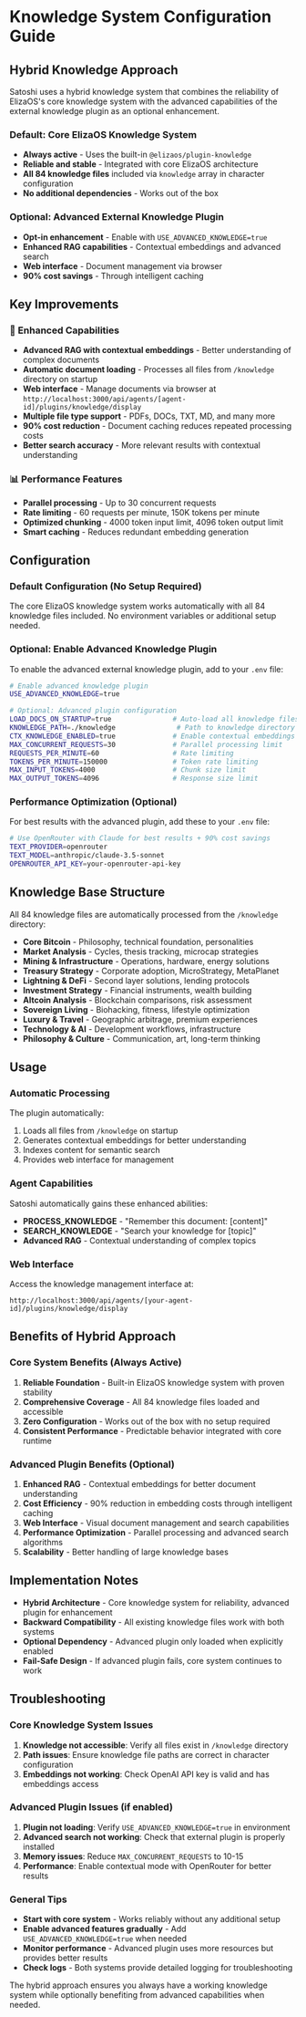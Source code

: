 # Knowledge System Configuration Guide

## Hybrid Knowledge Approach

Satoshi uses a hybrid knowledge system that combines the reliability of ElizaOS's core knowledge system with the advanced capabilities of the external knowledge plugin as an optional enhancement.

### Default: Core ElizaOS Knowledge System
- **Always active** - Uses the built-in `@elizaos/plugin-knowledge`
- **Reliable and stable** - Integrated with core ElizaOS architecture
- **All 84 knowledge files** included via `knowledge` array in character configuration
- **No additional dependencies** - Works out of the box

### Optional: Advanced External Knowledge Plugin
- **Opt-in enhancement** - Enable with `USE_ADVANCED_KNOWLEDGE=true`
- **Enhanced RAG capabilities** - Contextual embeddings and advanced search
- **Web interface** - Document management via browser
- **90% cost savings** - Through intelligent caching

## Key Improvements

### 🚀 Enhanced Capabilities
- **Advanced RAG with contextual embeddings** - Better understanding of complex documents
- **Automatic document loading** - Processes all files from `/knowledge` directory on startup
- **Web interface** - Manage documents via browser at `http://localhost:3000/api/agents/[agent-id]/plugins/knowledge/display`
- **Multiple file type support** - PDFs, DOCs, TXT, MD, and many more
- **90% cost reduction** - Document caching reduces repeated processing costs
- **Better search accuracy** - More relevant results with contextual understanding

### 📊 Performance Features
- **Parallel processing** - Up to 30 concurrent requests
- **Rate limiting** - 60 requests per minute, 150K tokens per minute
- **Optimized chunking** - 4000 token input limit, 4096 token output limit
- **Smart caching** - Reduces redundant embedding generation

## Configuration

### Default Configuration (No Setup Required)
The core ElizaOS knowledge system works automatically with all 84 knowledge files included. No environment variables or additional setup needed.

### Optional: Enable Advanced Knowledge Plugin

To enable the advanced external knowledge plugin, add to your `.env` file:

```bash
# Enable advanced knowledge plugin
USE_ADVANCED_KNOWLEDGE=true

# Optional: Advanced plugin configuration
LOAD_DOCS_ON_STARTUP=true               # Auto-load all knowledge files
KNOWLEDGE_PATH=./knowledge               # Path to knowledge directory
CTX_KNOWLEDGE_ENABLED=true              # Enable contextual embeddings
MAX_CONCURRENT_REQUESTS=30              # Parallel processing limit
REQUESTS_PER_MINUTE=60                  # Rate limiting
TOKENS_PER_MINUTE=150000                # Token rate limiting
MAX_INPUT_TOKENS=4000                   # Chunk size limit
MAX_OUTPUT_TOKENS=4096                  # Response size limit
```

### Performance Optimization (Optional)

For best results with the advanced plugin, add these to your `.env` file:

```bash
# Use OpenRouter with Claude for best results + 90% cost savings
TEXT_PROVIDER=openrouter
TEXT_MODEL=anthropic/claude-3.5-sonnet
OPENROUTER_API_KEY=your-openrouter-api-key
```

## Knowledge Base Structure

All 84 knowledge files are automatically processed from the `/knowledge` directory:

- **Core Bitcoin** - Philosophy, technical foundation, personalities
- **Market Analysis** - Cycles, thesis tracking, microcap strategies
- **Mining & Infrastructure** - Operations, hardware, energy solutions
- **Treasury Strategy** - Corporate adoption, MicroStrategy, MetaPlanet
- **Lightning & DeFi** - Second layer solutions, lending protocols
- **Investment Strategy** - Financial instruments, wealth building
- **Altcoin Analysis** - Blockchain comparisons, risk assessment
- **Sovereign Living** - Biohacking, fitness, lifestyle optimization
- **Luxury & Travel** - Geographic arbitrage, premium experiences
- **Technology & AI** - Development workflows, infrastructure
- **Philosophy & Culture** - Communication, art, long-term thinking

## Usage

### Automatic Processing
The plugin automatically:
1. Loads all files from `/knowledge` on startup
2. Generates contextual embeddings for better understanding
3. Indexes content for semantic search
4. Provides web interface for management

### Agent Capabilities
Satoshi automatically gains these enhanced abilities:
- **PROCESS_KNOWLEDGE** - "Remember this document: [content]"
- **SEARCH_KNOWLEDGE** - "Search your knowledge for [topic]"
- **Advanced RAG** - Contextual understanding of complex topics

### Web Interface
Access the knowledge management interface at:
```
http://localhost:3000/api/agents/[your-agent-id]/plugins/knowledge/display
```

## Benefits of Hybrid Approach

### Core System Benefits (Always Active)
1. **Reliable Foundation** - Built-in ElizaOS knowledge system with proven stability
2. **Comprehensive Coverage** - All 84 knowledge files loaded and accessible
3. **Zero Configuration** - Works out of the box with no setup required
4. **Consistent Performance** - Predictable behavior integrated with core runtime

### Advanced Plugin Benefits (Optional)
1. **Enhanced RAG** - Contextual embeddings for better document understanding
2. **Cost Efficiency** - 90% reduction in embedding costs through intelligent caching
3. **Web Interface** - Visual document management and search capabilities
4. **Performance Optimization** - Parallel processing and advanced search algorithms
5. **Scalability** - Better handling of large knowledge bases

## Implementation Notes

- **Hybrid Architecture** - Core knowledge system for reliability, advanced plugin for enhancement
- **Backward Compatibility** - All existing knowledge files work with both systems
- **Optional Dependency** - Advanced plugin only loaded when explicitly enabled
- **Fail-Safe Design** - If advanced plugin fails, core system continues to work

## Troubleshooting

### Core Knowledge System Issues
1. **Knowledge not accessible**: Verify all files exist in `/knowledge` directory
2. **Path issues**: Ensure knowledge file paths are correct in character configuration
3. **Embeddings not working**: Check OpenAI API key is valid and has embeddings access

### Advanced Plugin Issues (if enabled)
1. **Plugin not loading**: Verify `USE_ADVANCED_KNOWLEDGE=true` in environment
2. **Advanced search not working**: Check that external plugin is properly installed
3. **Memory issues**: Reduce `MAX_CONCURRENT_REQUESTS` to 10-15
4. **Performance**: Enable contextual mode with OpenRouter for better results

### General Tips
- **Start with core system** - Works reliably without any additional setup
- **Enable advanced features gradually** - Add `USE_ADVANCED_KNOWLEDGE=true` when needed
- **Monitor performance** - Advanced plugin uses more resources but provides better results
- **Check logs** - Both systems provide detailed logging for troubleshooting

The hybrid approach ensures you always have a working knowledge system while optionally benefiting from advanced capabilities when needed. 
